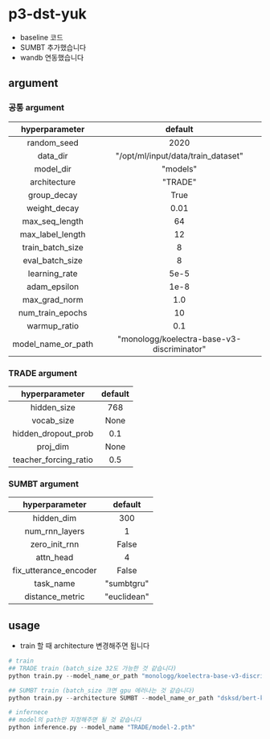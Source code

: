 # p3-dst-yuk
- baseline 코드
- SUMBT 추가했습니다
- wandb 연동했습니다

## argument

### 공통 argument

hyperparameter|default| 
|:---:|:---:|
|random_seed|2020|
|data_dir|"/opt/ml/input/data/train_dataset"|
|model_dir|"models"|
|architecture|"TRADE"|
|group_decay|True|
|weight_decay|0.01|
|max_seq_length|64|
|max_label_length|12|
|train_batch_size|8|
|eval_batch_size|8|
|learning_rate|5e-5|
|adam_epsilon|1e-8|
|max_grad_norm|1.0|
|num_train_epochs|10|
|warmup_ratio|0.1|
|model_name_or_path|"monologg/koelectra-base-v3-discriminator"|

### TRADE argument

hyperparameter|default| 
|:---:|:---:|
|hidden_size|768|
|vocab_size|None|
|hidden_dropout_prob|0.1|
|proj_dim|None|
|teacher_forcing_ratio|0.5|

### SUMBT argument

hyperparameter|default|
|:---:|:---:|
|hidden_dim|300|
|num_rnn_layers|1|
|zero_init_rnn|False|
|attn_head|4|
|fix_utterance_encoder|False|
|task_name|"sumbtgru"|
|distance_metric|"euclidean"|

## usage
- train 할 때 architecture 변경해주면 됩니다
```python
# train
## TRADE train (batch_size 32도 가능한 것 같습니다)
python train.py --model_name_or_path "monologg/koelectra-base-v3-discriminator"

## SUMBT train (batch_size 크면 gpu 에러나는 것 같습니다)
python train.py --architecture SUMBT --model_name_or_path "dsksd/bert-ko-small-minimal"

# infernece
## model의 path만 지정해주면 될 것 같습니다
python inference.py --model_name "TRADE/model-2.pth"

```
